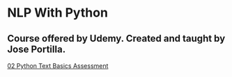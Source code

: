 # NLP With Python

## Course offered by Udemy. Created and taught by Jose Portilla.

[02 Python Text Basics Assessment](https://github.com/MBadriNarayanan/NLPWithPython/blob/master/Section2PythonTextBasicsAssessment.ipynb)
